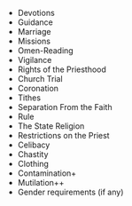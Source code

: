 * Devotions
* Guidance
* Marriage
* Missions
* Omen-Reading
* Vigilance
* Rights of the Priesthood
* Church Trial
* Coronation
* Tithes
* Separation From the Faith
* Rule
* The State Religion
* Restrictions on the Priest
* Celibacy
* Chastity
* Clothing
* Contamination+
* Mutilation++
* Gender requirements (if any)